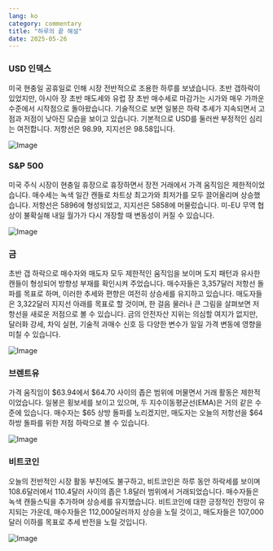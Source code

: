 ```yaml
---
lang: ko
category: commentary
title: "하루의 끝 해설"
date: 2025-05-26
---
```


### USD 인덱스

미국 현충일 공휴일로 인해 시장 전반적으로 조용한 하루를 보냈습니다. 초반 갭하락이 있었지만, 아시아 장 초반 매도세와 유럽 장 초반 매수세로 마감가는 시가와 매우 가까운 수준에서 시작점으로 돌아왔습니다. 기술적으로 보면 일봉은 하락 추세가 지속되면서 고점과 저점이 낮아진 모습을 보이고 있습니다. 기본적으로 USD를 둘러싼 부정적인 심리는 여전합니다. 저항선은 98.99, 지지선은 98.58입니다.

![Image](https://markleighedu.github.io/img/May-2025/26-May-2025/usdindex.jpg)

### S&P 500

미국 주식 시장이 현충일 휴장으로 휴장하면서 장전 거래에서 가격 움직임은 제한적이었습니다. 매수세는 녹색 일간 캔들로 차트상 최고가와 최저가를 모두 끌어올리며 상승했습니다. 저항선은 5896에 형성되었고, 지지선은 5858에 머물렀습니다. 미-EU 무역 협상이 불확실해 내일 월가가 다시 개장할 때 변동성이 커질 수 있습니다.

![Image](https://markleighedu.github.io/img/May-2025/26-May-2025/sp500.jpg)

### 금

초반 갭 하락으로 매수자와 매도자 모두 제한적인 움직임을 보이며 도지 패턴과 유사한 캔들이 형성되어 방향성 부재를 확인시켜 주었습니다. 매수자들은 3,357달러 저항선 돌파를 목표로 하며, 이러한 추세와 편향은 여전히 상승세를 유지하고 있습니다. 매도자들은 3,322달러 지지선 아래를 목표로 할 것이며, 한 걸음 물러나 큰 그림을 살펴보면 저항선을 새로운 저점으로 볼 수 있습니다. 금의 안전자산 지위는 의심할 여지가 없지만, 달러화 강세, 차익 실현, 기술적 과매수 신호 등 다양한 변수가 일일 가격 변동에 영향을 미칠 수 있습니다.

![Image](https://markleighedu.github.io/img/May-2025/26-May-2025/gold.jpg)

### 브렌트유

가격 움직임이 $63.94에서 $64.70 사이의 좁은 범위에 머물면서 거래 활동은 제한적이었습니다. 일봉은 횡보세를 보이고 있으며, 두 지수이동평균선(EMA)은 거의 같은 수준에 있습니다. 매수자는 $65 상방 돌파를 노리겠지만, 매도자는 오늘의 저항선을 $64 하방 돌파를 위한 저점 하락으로 볼 수 있습니다.

![Image](https://markleighedu.github.io/img/May-2025/26-May-2025/brentoil.jpg)

### 비트코인

오늘의 전반적인 시장 활동 부진에도 불구하고, 비트코인은 하루 동안 하락세를 보이며 108.6달러에서 110.4달러 사이의 좁은 1.8달러 범위에서 거래되었습니다. 매수자들은 녹색 캔들스틱을 추가하며 상승세를 유지했습니다. 비트코인에 대한 긍정적인 전망이 유지되는 가운데, 매수자들은 112,000달러까지 상승을 노릴 것이고, 매도자들은 107,000달러 이하를 목표로 추세 반전을 노릴 것입니다.

![Image](https://markleighedu.github.io/img/May-2025/26-May-2025/bitcoin.jpg)

